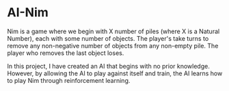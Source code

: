 # AI-Nim

Nim is a game where we begin with X number of piles (where X is a Natural Number), each with some number of objects. The player's take turns to 
remove any non-negative number of objects from any non-empty pile. The player who removes the last object loses.

In this project, I have created an AI that begins with no prior knowledge. However, by allowing the AI to play against itself and train, 
the AI learns how to play Nim through reinforcement learning. 
